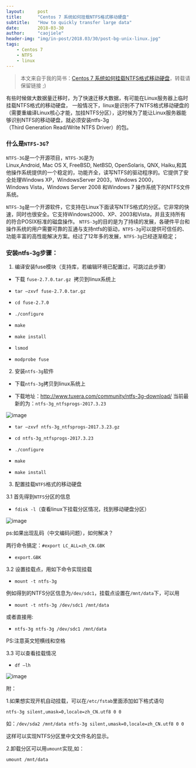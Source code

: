 ```yaml
---
layout:     post
title:      "Centos 7 系统如何挂载NTFS格式移动硬盘"
subtitle:   "How to quickly transfer large data"
date:       2018-03-30
author:     "caojiele"
header-img: "img/in-post/2018.03/30/post-bg-unix-linux.jpg"
tags:
    - Centos 7
    - NTFS
    - linux
---
```


> 本文来自于我的简书：[Centos 7 系统如何挂载NTFS格式移动硬盘](https://www.jianshu.com/p/b7d4f516c8df)，转载请保留链接 ;)

有些时候做大数据量迁移时，为了快速迁移大数据，有可能在Linux服务器上临时挂载NTFS格式的移动硬盘， 一般情况下，linux是识别不了NTFS格式移动硬盘的（需要重编译Linux核心才能，加挂NTFS分区），这时候为了能让Linux服务器能够识别NTFS的移动硬盘，就必须安装ntfs-3g（Third Generation Read/Write NTFS Driver）的包。 

### 什么是`NTFS-3G`?

`NTFS-3G`是一个开源项目，`NTFS-3G`是为Linux,Android, Mac OS X, FreeBSD, NetBSD, OpenSolaris, QNX, Haiku,和其他操作系统提供的一个稳定的，功能齐全，读写NTFS的驱动程序的。它提供了安全处理Windows XP，WindowsServer 2003，Windows 2000，Windows Vista，Windows Server 2008 和Windows 7 操作系统下的NTFS文件系统。

`NTFS-3g`是一个开源软件，它支持在Linux下面读写NTFS格式的分区。它非常的快速，同时也很安全。它支持Windows2000、XP、2003和Vista，并且支持所有的符合POSIX标准的磁盘操作。 `NTFS-3g`的目的是为了持续的发展，各硬件平台和操作系统的用户需要可靠的互通与支持ntfs的驱动，`NTFS-3g`可以提供可信任的、功能丰富的高性能解决方案。经过了12年多的发展，`NTFS-3g`已经逐渐稳定；

### 安装ntfs-3g步骤：

1. 编译安装fuse模块（支持库，若编辑环境已配置过，可跳过此步骤）

* 下载 `fuse-2.7.0.tar.gz`  拷贝到linux系统上

* `tar –zxvf fuse-2.7.0.tar.gz`

* `cd fuse-2.7.0`

* `./configure`

* `make`

* `make install`

* `lsmod`

* `modprobe fuse`

2. 安装`ntfs-3g`软件

* 下载`ntfs-3g`拷贝到linux系统上

* 下载地址：http://www.tuxera.com/community/ntfs-3g-download/ 当前最新的为：`ntfs-3g_ntfsprogs-2017.3.23`

![image](http://upload-images.jianshu.io/upload_images/6039661-ed3050fa7084e2fd?imageMogr2/auto-orient/strip%7CimageView2/2/w/1240)

* `tar –zxvf ntfs-3g_ntfsprogs-2017.3.23.gz`

* `cd ntfs-3g_ntfsprogs-2017.3.23`

* `./configure`

* `make`

* `make install`

3. 配置挂载`NTFS`格式的移动硬盘

3.1 首先得到`NTFS`分区的信息

* `fdisk -l`（查看linux下挂载分区情况，找到移动硬盘分区）

![image](http://upload-images.jianshu.io/upload_images/6039661-16e3707c096b7adf?imageMogr2/auto-orient/strip%7CimageView2/2/w/1240)

ps:如果出现乱码（中文编码问题），如何解决？

两行命令搞定：`#export LC_ALL=zh_CN.GBK`

* `export.GBK`

3.2 设置挂载点，用如下命令实现挂载

* `mount -t ntfs-3g`

例如得到的NTFS分区信息为`/dev/sdc1`，挂载点设置在`/mnt/data`下，可以用

* `mount -t ntfs-3g /dev/sdc1 /mnt/data`

或者直接用:

* `ntfs-3g ntfs-3g /dev/sdc1 /mnt/data`

PS:注意英文短横线和空格

3.3 可以查看挂载情况

* `df –lh`

![image](http://upload-images.jianshu.io/upload_images/6039661-9f50435f64190842?imageMogr2/auto-orient/strip%7CimageView2/2/w/1240)

附：

1.如果想实现开机自动挂载，可以在`/etc/fstab`里面添加如下格式语句

`ntfs-3g silent,umask=0,locale=zh_CN.utf8 0 0`

如：`/dev/sda2 /mnt/data ntfs-3g silent,umask=0,locale=zh_CN.utf8 0 0`

这样可以实现NTFS分区里中文文件名的显示。

2.卸载分区可以用`umount`实现,如：

`umount /mnt/data`
